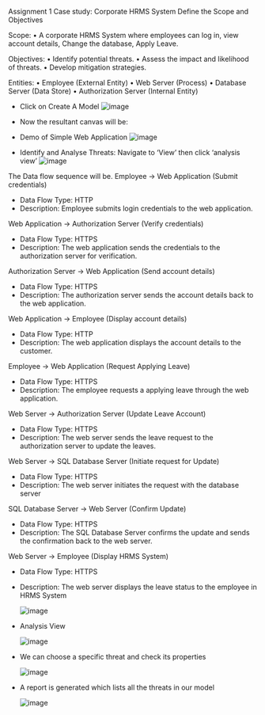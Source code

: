 Assignment 1 
Case study: Corporate HRMS System
 Define the Scope and Objectives 

Scope: 
• A corporate HRMS System where employees can log in, view account details, Change the database, Apply Leave. 

Objectives: 
• Identify potential threats. 
• Assess the impact and likelihood of threats. 
• Develop mitigation strategies. 

Entities: 
• Employee (External Entity) 
• Web Server (Process) 
• Database Server (Data Store) 
• Authorization Server (Internal Entity)




*  Click on Create A Model
    ![image](https://github.com/KVNuhman/Secure-Systems-Engineering/assets/46161259/bcbc41c8-574a-4092-ae48-10565802d9bf)

* Now the resultant canvas will be:
*  Demo of Simple Web Application
  ![image](https://github.com/KVNuhman/Secure-Systems-Engineering/assets/46161259/0e8c0bdd-10ae-4f14-8f9c-bac3501361c3)

* Identify and Analyse Threats: Navigate to ‘View’ then click ‘analysis view’
 ![image](https://github.com/KVNuhman/Secure-Systems-Engineering/assets/46161259/f54fedbd-7d16-4939-8032-def08d582413)

The Data flow sequence will be.
Employee -> Web Application (Submit credentials) 
* Data Flow Type: HTTP 
* Description: Employee submits login credentials to the web application.

Web Application -> Authorization Server (Verify credentials) 
* Data Flow Type: HTTPS 
* Description: The web application sends the credentials to the authorization server for verification.

Authorization Server -> Web Application (Send account details) 
* Data Flow Type: HTTPS
* Description: The authorization server sends the account details back to the web application. 

Web Application -> Employee (Display account details) 
* Data Flow Type: HTTP 
* Description: The web application displays the account details to the customer. 

Employee -> Web Application (Request Applying Leave) 
* Data Flow Type: HTTPS 
* Description: The employee requests a applying leave through the web application.

Web Server -> Authorization Server (Update Leave Account) 
* Data Flow Type: HTTPS 
* Description: The web server sends the leave request to the authorization server to update the leaves. 

Web Server -> SQL Database Server (Initiate request for Update) 
* Data Flow Type: HTTPS 
* Description: The web server initiates the request with the database server 

SQL Database Server -> Web Server (Confirm Update) 
* Data Flow Type: HTTPS 
* Description: The SQL Database Server confirms the update and sends the confirmation back to the web server. 

Web Server -> Employee (Display HRMS System) 
* Data Flow Type: HTTPS 
* Description: The web server displays the leave status to the employee in HRMS System

  ![image](https://github.com/KVNuhman/Secure-Systems-Engineering/assets/46161259/081f887c-e0bc-45a4-bd42-74b5788d3db8)

* Analysis View

  ![image](https://github.com/KVNuhman/Secure-Systems-Engineering/assets/46161259/2e5f27f1-2031-4e9f-8262-c93d5a086113)

* We can choose a specific threat and check its properties

  ![image](https://github.com/KVNuhman/Secure-Systems-Engineering/assets/46161259/eb0eaf17-0c5b-43e1-bec9-385d179ae960)

* A report is generated which lists all the threats in our model

  ![image](https://github.com/KVNuhman/Secure-Systems-Engineering/assets/46161259/7c79a6c6-73a0-4ee3-97e8-7afbf5b4d2e4)

